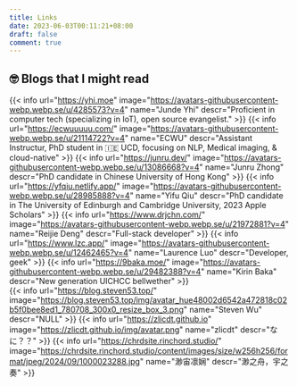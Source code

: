 ```yaml
---
title: Links
date: 2023-06-03T00:11:21+08:00
draft: false
comment: true
---
```


## 🤓 Blogs that I might read 

{{< info url="https://yhi.moe" image="https://avatars-githubusercontent-webp.webp.se/u/4285573?v=4" name="Junde Yhi" descr="Proficient in computer tech (specializing in IoT), open source evangelist." >}} 
{{< info url="https://ecwuuuuu.com/" image="https://avatars-githubusercontent-webp.webp.se/u/21114722?v=4" name="ECWU" descr="Assistant Instructur, PhD student in  🇮🇪 UCD,  focusing on NLP, Medical imaging, & cloud-native" >}} 
{{< info url="https://junru.dev/" image="https://avatars-githubusercontent-webp.webp.se/u/13086668?v=4" name="Junru Zhong" descr="PhD candidate in Chinese University of Hong Kong" >}} 
{{< info url="https://yfqiu.netlify.app/" image="https://avatars-githubusercontent-webp.webp.se/u/28985888?v=4" name="Yifu Qiu" descr="PhD candidate in The University of Edinburgh and Cambridge University, 2023 Apple Scholars" >}} 
{{< info url="https://www.drjchn.com/" image="https://avatars-githubusercontent-webp.webp.se/u/21972881?v=4" name="Reijie Deng" descr="Full-stack developer" >}} 
{{< info url="https://www.lzc.app/" image="https://avatars-githubusercontent-webp.webp.se/u/12462465?v=4" name="Laurence Luo" descr="Developer, geek" >}} 
{{< info url="https://9baka.moe/" image="https://avatars-githubusercontent-webp.webp.se/u/29482388?v=4" name="Kirin Baka" descr="New generation UICHCC bellwether" >}}  
{{< info url="https://blog.steven53.top/" image="https://blog.steven53.top/img/avatar_hue48002d6542a472818c02b5f0bee8ed1_780708_300x0_resize_box_3.png" name="Steven Wu" descr="NULL" >}} 
{{< info url="https://zlicdt.github.io" image="https://zlicdt.github.io/img/avatar.png" name="zlicdt" descr="なに？？" >}}
{{< info url="https://chrdsite.rinchord.studio/" image="https://chrdsite.rinchord.studio/content/images/size/w256h256/format/jpeg/2024/09/1000023288.jpg" name="渺宙凛娴" descr="渺之舟，宇之奏" >}}